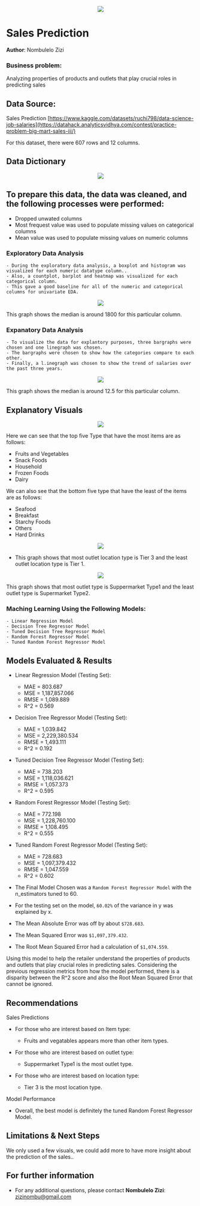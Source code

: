 <p align = "center"> 
  <img src = "https://datahack-prod.s3.ap-south-1.amazonaws.com/__sized__/contest_cover/bignart1-thumbnail-1200x1200.png">
</p>


# Sales Prediction

**Author**: Nombulelo Zizi

### Business problem:
Analyzing properties of products and outlets that play crucial roles in predicting sales
## Data Source: 
Sales Prediction
[https://www.kaggle.com/datasets/ruchi798/data-science-job-salaries](https://datahack.analyticsvidhya.com/contest/practice-problem-big-mart-sales-iii/)

For this dataset, there were 607 rows and 12 columns.

## Data Dictionary

<p align = "center"> 
  <img src = "https://raw.githubusercontent.com/coding-dojo-data-science/Project1_Exemplar/main/DS%20Salaries%20Data%20Dictionary.png">
</p>


## To prepare this data, the data was cleaned, and the following processes were performed:
  - Dropped unwated columns
  - Most frequest value was used to populate missing values on categorical columns
  - Mean value was used to populate missing values on numeric columns

### Exploratory Data Analysis
    - During the exploratory data analysis, a boxplot and histogram was visualized for each numeric datatype column.. 
    - Also, a countplot, barplot and heatmap was visualized for each categorical column. 
    - This gave a good baseline for all of the numeric and categorical columns for univariate EDA.

<p align = "center"> 
  <img src = "https://github.com/NombuleloZizi/Product-Sales-Predictions-Final/blob/main/item%20outlet%20sales.png">
</p>

This graph shows the median is around 1800 for this particular column.


 ### Expanatory Data Analysis
    - To visualize the data for explantory purposes, three bargraphs were chosen and one linegraph was chosen.
    - The bargraphs were chosen to show how the categories compare to each other. 
    - Finally, a l.inegraph was chosen to show the trend of salaries over the past three years. 

<p align = "center"> 
  <img src = "https://github.com/NombuleloZizi/Product-Sales-Predictions-Final/blob/main/EDA%20item%20weight.png">
</p>

This graph shows the median is around 12.5 for this particular column.

## Explanatory Visuals

<p align = "center"> 
  <img src = "https://github.com/NombuleloZizi/Product-Sales-Predictions-Final/blob/main/item%20type.png">
</p>

 Here we can see that the top five Type that have the most items are as follows:
  - Fruits and Vegetables
  - Snack Foods
  - Household
  - Frozen Foods
  - Dairy

We can also see that the bottom five type that have the least of the items are as follows:
  - Seafood
  - Breakfast
  - Starchy Foods
  - Others  
  - Hard Drinks


<p align = "center"> 
  <img src = "https://github.com/NombuleloZizi/Product-Sales-Predictions-Final/blob/main/location%20type.png">
</p>

- This graph shows that most outlet location type is Tier 3 and the least outlet location type is Tier 1.

<p align = "center"> 
  <img src = "https://github.com/NombuleloZizi/Product-Sales-Predictions-Final/blob/main/outlet%20type.png">
</p>

This graph shows that most outlet type is Suppermarket Type1 and the least outlet type is Supermarket Type2.




 ### Maching Learning Using the Following Models:
    - Linear Regression Model
    - Decision Tree Regressor Model
    - Tuned Decision Tree Regressor Model
    - Random Forest Regressor Model
    - Tuned Random Forest Regressor Model
    
    
## Models Evaluated & Results

- Linear Regression Model (Testing Set):
  - MAE = 803.687
  - MSE = 1,187,857.066
  - RMSE = 1,089.889
  - R^2 = 0.569
    
- Decision Tree Regressor Model (Testing Set):
  - MAE = 1,039.842
  - MSE = 2,229,380.534
  - RMSE = 1,493.111
  - R^2 = 0.192
    
- Tuned Decision Tree Regressor Model (Testing Set):
  - MAE = 738.203
  - MSE = 1,118,036.621
  - RMSE = 1,057.373
  - R^2 = 0.595

- Random Forest Regressor Model (Testing Set):
  - MAE = 772.198
  - MSE = 1,228,760.100
  - RMSE = 1,108.495
  - R^2 = 0.555

- Tuned Random Forest Regressor Model (Testing Set):
  - MAE = 728.683
  - MSE = 1,097,379.432
  - RMSE = 1,047.559
  - R^2 = 0.602


- The Final Model Chosen was a `Random Forest Regressor Model` with the n_estimators tuned to 60.
- For the testing set on the model, `60.02%` of the variance in y was explained by x. 
- The Mean Absolute Error was off by about `$728.683`.
- The Mean Squared Error was `$1,097,379.432`.
- The Root Mean Squared Error had a calculation of `$1,074.559`.

Using this model to help the retailer understand the properties of products and outlets that play crucial roles in predicting sales. Considering the previous regression metrics from how the model performed, there is a disparity between the R^2 score and also the Root Mean Squared Error that cannot be ignored.

## Recommendations

Sales Predictions

- For those who are interest based on Item type:
  - Fruits and vegatables appears more than  other item types.
    
- For those who are interest based on outlet type:
  - Suppermarket Type1 is the most outlet type.
  
- For those who are interest based on location type:
  - Tier 3 is the most location type.
  

Model Performance
- Overall, the best model is definitely the tuned Random Forest Regressor Model. 


## Limitations & Next Steps

We only used a few visuals, we could add more to have more insight about the prediction of the sales.. 

## For further information
- For any additional questions, please contact **Nombulelo Zizi**: zizinombu@gmail.com

